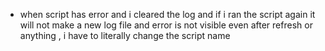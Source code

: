 + when script has error and i cleared the log and if i ran the script again it will not make a new log file and error is not visible even after refresh or anything , i have to literally change the script name